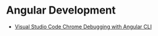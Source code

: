 # Angular Development

- [Visual Studio Code Chrome Debugging with Angular CLI](https://github.com/Microsoft/vscode-recipes/tree/master/Angular-CLI)